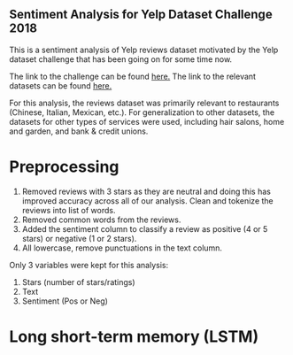 ## Sentiment Analysis for Yelp Dataset Challenge 2018

This is a sentiment analysis of Yelp reviews dataset motivated by the Yelp dataset challenge that has been going on for some time now.

The link to the challenge can be found [here.](https://www.yelp.com/dataset/challenge)
The link to the relevant datasets can be found [here.](https://www.yelp.com/dataset/download)

For this analysis, the reviews dataset was primarily relevant to restaurants (Chinese, Italian, Mexican, etc.). For generalization to other datasets, the datasets for other types of services were used, including hair salons, home and garden, and bank & credit unions.

# Preprocessing

1. Removed reviews with 3 stars as they are neutral and doing this has improved accuracy across all of our analysis.
Clean and tokenize the reviews into list of words.
2. Removed common words from the reviews.
3. Added the sentiment column to classify a review as positive (4 or 5 stars) or negative (1 or 2 stars).
4. All lowercase, remove punctuations in the text column.

Only 3 variables were kept for this analysis: 
  1. Stars (number of stars/ratings)
  2. Text
  3. Sentiment (Pos or Neg)

# Long short-term memory (LSTM) 

